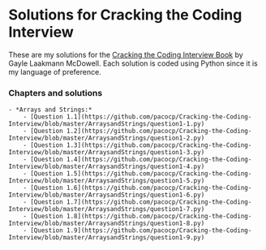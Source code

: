 # Solutions for Cracking the Coding Interview

These are my solutions for the [Cracking the Coding Interview Book]( https://www.amazon.com/dp/0984782850/ref=cm_sw_r_tw_dp_U_x_gsLDEbBFMM133) by Gayle Laakmann McDowell. Each solution is coded using Python since it is my language of preference.

### Chapters and solutions
    
    - *Arrays and Strings:*
        - [Question 1.1](https://github.com/pacocp/Cracking-the-Coding-Interview/blob/master/ArraysandStrings/question1-1.py)
        - [Question 1.2](https://github.com/pacocp/Cracking-the-Coding-Interview/blob/master/ArraysandStrings/question1-2.py)
        - [Question 1.3](https://github.com/pacocp/Cracking-the-Coding-Interview/blob/master/ArraysandStrings/question1-3.py)
        - [Question 1.4](https://github.com/pacocp/Cracking-the-Coding-Interview/blob/master/ArraysandStrings/question1-4.py)
        - [Question 1.5](https://github.com/pacocp/Cracking-the-Coding-Interview/blob/master/ArraysandStrings/question1-5.py)
        - [Question 1.6](https://github.com/pacocp/Cracking-the-Coding-Interview/blob/master/ArraysandStrings/question1-6.py)
        - [Question 1.7](https://github.com/pacocp/Cracking-the-Coding-Interview/blob/master/ArraysandStrings/question1-7.py)
        - [Question 1.8](https://github.com/pacocp/Cracking-the-Coding-Interview/blob/master/ArraysandStrings/question1-8.py)
        - [Question 1.9](https://github.com/pacocp/Cracking-the-Coding-Interview/blob/master/ArraysandStrings/question1-9.py)


